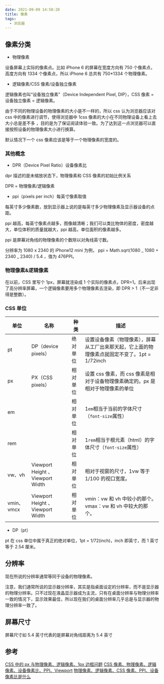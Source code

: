 ```yaml
---
date: 2021-09-09 14:50:20
title: 像素
tags:
  - 浏览器
---
```


## 像素分类

- 物理像素

设备屏幕上实际的像素点。比如 iPhone 6 的屏幕在宽度方向有 750 个像素点，高度方向有 1334 个像素点，所以 iPhone 6 总共有 750\*1334 个物理像素。

- 逻辑像素/CSS 像素/设备独立像素

逻辑像素也叫“设备独立像素”（Device Independent Pixel, DIP），CSS 像素 = 设备独立像素 = 逻辑像素。

由于不同的物理设备的物理像素的大小是不一样的，所以 css 认为浏览器应该对 css 中的像素进行调节，使得浏览器中 1css 像素的大小在不同物理设备上看上去大小总是差不多 ，目的是为了保证阅读体验一致。为了达到这一点浏览器可以直接按照设备的物理像素大小进行换算。

默认情况下一个 css 像素应该是等于一个物理像素的宽度的。

### 其他概念

- DPR（Device Pixel Ratio）设备像素比

dpr 描述的是未缩放状态下，物理像素和 CSS 像素的初始比例关系

DPR = 物理像素/逻辑像素

- ppi（pixels per inch）每英寸像素取值

每英寸多少像素数，放到显示器上说的是每英寸多少物理像素及显示器设备的点距。

ppi 越高，每英寸像素点越多，图像越清晰；我们可以类比物体的密度，密度越大，单位体积的质量就越大，ppi 越高，单位面积的像素越多。

ppi 是屏幕对角线的物理像素的个数除以对角线英寸数。

分辨率为 1080 x 2340 的 iPhone12 mini 为例， ppi = Math.sqrt(1080 _ 1080 + 2340 _ 2340) / 5.4 ，值为 476PPI。

### 物理像素&逻辑像素

在以前，CSS 里写个 1px，屏幕就渲染成 1 个实际的像素点，DPR=1。后来出现了高分辨率屏幕，一个逻辑像素要用多个物理像素去渲染，即 DPR > 1（不一定非得是整数）。

### CSS 单位

| 单位       | 名称                              | 种类     | 描述                                                                                           |
| ---------- | --------------------------------- | -------- | ---------------------------------------------------------------------------------------------- |
| pt         | DP（device pixels）               | 绝对单位 | 设置设备像素（物理像素），屏幕从工厂出来那天起，它上面的物理像素点就固定不变了。1pt = 1/72inch |
| px         | PX（CSS pixels）                  | 相对单位 | 设置 css 像素，而 css 像素是相对于设备物理像素确定的。px 是相对于物理像素的单位                |
| em         |                                   | 相对单位 | 1`em`相当于当前的字体尺寸（`font-size`属性）                                                   |
| rem        |                                   | 相对单位 | 1`rem`相当于根元素（html）的字体尺寸（`font-size`属性）                                        |
| vw、vh     | Viewport Height 、 Viewport Width | 相对单位 | 相对于视窗的尺寸，1vw 等于 1/100 的视口宽度。                                                  |
| vmin、vmcx | Viewport Height 、 Viewport Width | 相对单位 | vmin：vw 和 vh 中较小的那个。 vmax：vw 和 vh 中较大的那个。                                    |

- DP（pt）

pt 在 css 单位中属于真正的绝对单位，1pt = 1/72(inch)，inch 即英寸，而 1 英寸等于 2.54 厘米。

## 分辨率

现在所说的分辨率通常等同于设备的物理像素。

注意，我们通常所说的显示器分辨率，其实是指桌面设定的分辨率，而不是显示器的物理分辨率。只不过现在液晶显示器成为主流，只有在桌面分辨率与物理分辨率一致的情况下，显示效果最佳，所以现在我们的桌面分辨率几乎总是与显示器的物理分辨率一致了。

## 屏幕尺寸

屏幕尺寸如 5.4 英寸代表的是屏幕对角线距离为 5.4 英寸

## 参考

[CSS 中的 px 与物理像素、逻辑像素、1px 边框问题](https://www.cnblogs.com/leegent/p/9404572.html)
[CSS 像素、物理像素、逻辑像素、设备像素比、PPI、Viewport](https://blog.csdn.net/qq_33834489/article/details/79247119)
[物理像素、逻辑像素、CSS 像素、PPI、设备像素比是什么](https://zhuanlan.zhihu.com/p/337202411)
